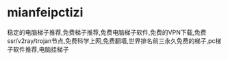 # mianfeipctizi
稳定的电脑梯子推荐,免费梯子推荐,免费电脑梯子软件,免费的VPN下载,免费ssr/v2ray/trojan节点,免费科学上网,免费翻墙,世界排名前三永久免费的梯子,pc梯子软件推荐,电脑挂梯子
